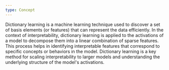 ```yaml
---
type: Concept
---
```


Dictionary learning is a machine learning technique used to discover a set of basis elements (or features) that can represent the data efficiently. In the context of interpretability, dictionary learning is applied to the activations of a model to decompose them into a linear combination of sparse features. This process helps in identifying interpretable features that correspond to specific concepts or behaviors in the model. Dictionary learning is a key method for scaling interpretability to larger models and understanding the underlying structure of the model's activations.